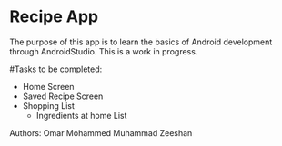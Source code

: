 # Recipe App

The purpose of this app is to learn the basics of Android development through
AndroidStudio. This is a work in progress. 

#Tasks to be completed:
- Home Screen
- Saved Recipe Screen
- Shopping List
	- Ingredients at home List
	
	
Authors: Omar Mohammed
		 Muhammad Zeeshan